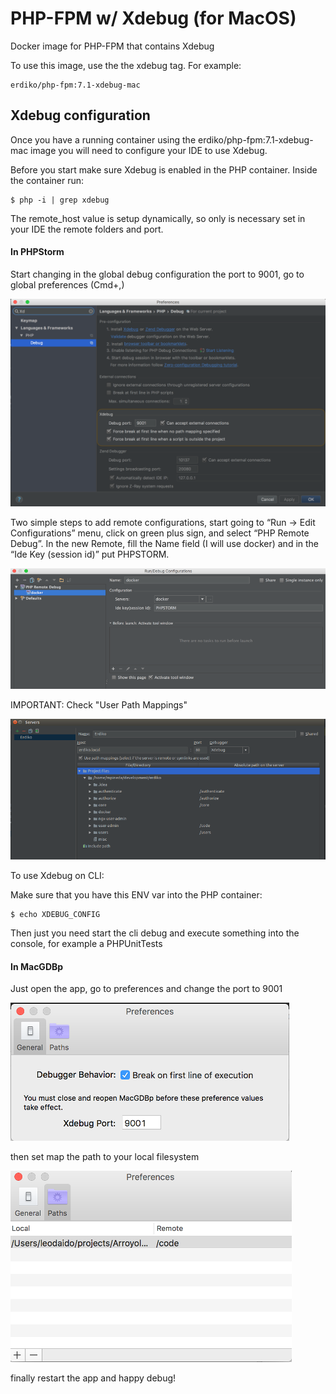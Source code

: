 # PHP-FPM w/ Xdebug (for MacOS)

Docker image for PHP-FPM that contains Xdebug

To use this image, use the the xdebug tag.  For example:

```
erdiko/php-fpm:7.1-xdebug-mac
```

## Xdebug configuration

Once you have a running container using the erdiko/php-fpm:7.1-xdebug-mac image you will need to configure your IDE to use Xdebug.

Before you start make sure Xdebug is enabled in the PHP container.  Inside the container run:

```
$ php -i | grep xdebug
```

The remote_host value is setup dynamically, so only is necessary set in your IDE the remote folders and port.

#### In PHPStorm

Start changing in the global debug configuration the port to 9001, go to global preferences (Cmd+,)

![Change Port](images/xdebug_mac_pref.png "Change Port")

Two simple steps to add remote configurations, start going to “Run -> Edit Configurations” menu,
click on green plus sign, and select “PHP Remote Debug”.
In the new Remote, fill the Name field (I will use docker) and in the “Ide Key (session id)” put PHPSTORM.

![Create Debug Config](images/run_debug_configurations.png "Create Debug Config")

IMPORTANT: Check "User Path Mappings"

![Set Path Mappings](images/path_mappings.png "Set Path Mappings")

To use Xdebug on CLI:

Make sure that you have this ENV var into the PHP container:

```
$ echo XDEBUG_CONFIG
```

Then just you need start the cli debug and execute something into the console, for example a PHPUnitTests

#### In MacGDBp

Just open the app, go to preferences and change the port to 9001

![Change Port](images/MacGDBp_pref_port.png "Change Port")

then set map the path to your local filesystem

![Change Path](images/MacGDBp_pref_path.png "Change Path")

finally restart the app and happy debug!